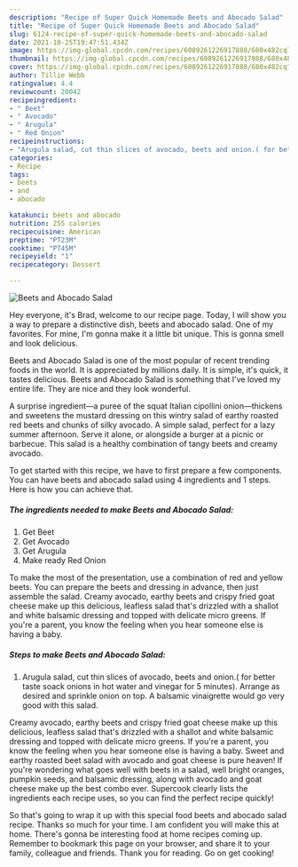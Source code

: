 ```yaml
---
description: "Recipe of Super Quick Homemade Beets and Abocado Salad"
title: "Recipe of Super Quick Homemade Beets and Abocado Salad"
slug: 6124-recipe-of-super-quick-homemade-beets-and-abocado-salad
date: 2021-10-25T19:47:51.434Z
image: https://img-global.cpcdn.com/recipes/6089261226917888/680x482cq70/beets-and-abocado-salad-recipe-main-photo.jpg
thumbnail: https://img-global.cpcdn.com/recipes/6089261226917888/680x482cq70/beets-and-abocado-salad-recipe-main-photo.jpg
cover: https://img-global.cpcdn.com/recipes/6089261226917888/680x482cq70/beets-and-abocado-salad-recipe-main-photo.jpg
author: Tillie Webb
ratingvalue: 4.4
reviewcount: 20042
recipeingredient:
- " Beet"
- " Avocado"
- " Arugula"
- " Red Onion"
recipeinstructions:
- "Arugula salad, cut thin slices of avocado, beets and onion.( for better taste soack onions in hot water and vinegar for 5 minutes). Arrange as desired and sprinkle onion on top. A balsamic vinaigrette would go very good with this salad."
categories:
- Recipe
tags:
- beets
- and
- abocado

katakunci: beets and abocado 
nutrition: 255 calories
recipecuisine: American
preptime: "PT23M"
cooktime: "PT45M"
recipeyield: "1"
recipecategory: Dessert

---
```



![Beets and Abocado Salad](https://img-global.cpcdn.com/recipes/6089261226917888/680x482cq70/beets-and-abocado-salad-recipe-main-photo.jpg)

Hey everyone, it's Brad, welcome to our recipe page. Today, I will show you a way to prepare a distinctive dish, beets and abocado salad. One of my favorites. For mine, I'm gonna make it a little bit unique. This is gonna smell and look delicious.

Beets and Abocado Salad is one of the most popular of recent trending foods in the world. It is appreciated by millions daily. It is simple, it's quick, it tastes delicious. Beets and Abocado Salad is something that I've loved my entire life. They are nice and they look wonderful.

A surprise ingredient—a puree of the squat Italian cipollini onion—thickens and sweetens the mustard dressing on this wintry salad of earthy roasted red beets and chunks of silky avocado. A simple salad, perfect for a lazy summer afternoon. Serve it alone, or alongside a burger at a picnic or barbecue. This salad is a healthy combination of tangy beets and creamy avocado.


To get started with this recipe, we have to first prepare a few components. You can have beets and abocado salad using 4 ingredients and 1 steps. Here is how you can achieve that.

<!--inarticleads1-->

##### The ingredients needed to make Beets and Abocado Salad:

1. Get  Beet
1. Get  Avocado
1. Get  Arugula
1. Make ready  Red Onion


To make the most of the presentation, use a combination of red and yellow beets. You can prepare the beets and dressing in advance, then just assemble the salad. Creamy avocado, earthy beets and crispy fried goat cheese make up this delicious, leafless salad that&#39;s drizzled with a shallot and white balsamic dressing and topped with delicate micro greens. If you&#39;re a parent, you know the feeling when you hear someone else is having a baby. 

<!--inarticleads2-->

##### Steps to make Beets and Abocado Salad:

1. Arugula salad, cut thin slices of avocado, beets and onion.( for better taste soack onions in hot water and vinegar for 5 minutes). Arrange as desired and sprinkle onion on top. A balsamic vinaigrette would go very good with this salad.


Creamy avocado, earthy beets and crispy fried goat cheese make up this delicious, leafless salad that&#39;s drizzled with a shallot and white balsamic dressing and topped with delicate micro greens. If you&#39;re a parent, you know the feeling when you hear someone else is having a baby. Sweet and earthy roasted beet salad with avocado and goat cheese is pure heaven! If you&#39;re wondering what goes well with beets in a salad, well bright oranges, pumpkin seeds, and balsamic dressing, along with avocado and goat cheese make up the best combo ever. Supercook clearly lists the ingredients each recipe uses, so you can find the perfect recipe quickly! 

So that's going to wrap it up with this special food beets and abocado salad recipe. Thanks so much for your time. I am confident you will make this at home. There's gonna be interesting food at home recipes coming up. Remember to bookmark this page on your browser, and share it to your family, colleague and friends. Thank you for reading. Go on get cooking!

